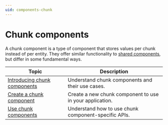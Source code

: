 ```yaml
---
uid: components-chunk
---
```


# Chunk components

A chunk component is a type of component that stores values per chunk instead of per entity. They offer similar functionality to [shared components](components-shared.md), but differ in some fundamental ways.

| **Topic**                                                    | **Description**                                          |
| ------------------------------------------------------------ | -------------------------------------------------------- |
| [Introducing chunk components](components-chunk-introducing.md) | Understand chunk components and their use cases.         |
| [Create a chunk component](components-chunk-create.md)   | Create a new chunk component to use in your application. |
| [Use chunk components](components-chunk-use.md)          | Understand how to use chunk component-specific APIs.     |

